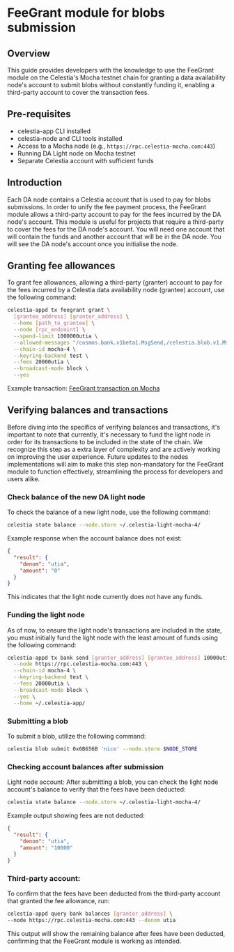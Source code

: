 # FeeGrant module for blobs submission

## Overview

This guide provides developers with the knowledge to use the FeeGrant
module on the Celestia's Mocha testnet chain for granting a data
availability node's account to submit blobs without constantly
funding it, enabling a third-party account to cover the transaction fees.

## Pre-requisites

- celestia-app CLI installed
- celestia-node and CLI tools installed
- Access to a Mocha node (e.g., `https://rpc.celestia-mocha.com:443`)
- Running DA Light node on Mocha testnet
- Separate Celestia account with sufficient funds

## Introduction

Each DA node contains a Celestia account that is used to pay for blobs
submissions. In order to unify the fee payment process, the FeeGrant module
allows a third-party account to pay for the fees incurred by the DA node's
account. This module is useful for projects that require a third-party to
cover the fees for the DA node's account. You will need one account that will
contain the funds and another account that will be in the DA node. You will
see the DA node's account once you initialise the node.

## Granting fee allowances

To grant fee allowances, allowing a third-party (granter) account to pay
for the fees incurred by a Celestia data availability node (grantee)
account, use the following command:

```bash
celestia-appd tx feegrant grant \
  [grantee_address] [granter_address] \
  --home [path_to_grantee] \
  --node [rpc_endpoint] \
  --spend-limit 1000000utia \
  --allowed-messages "/cosmos.bank.v1beta1.MsgSend,/celestia.blob.v1.MsgPayForBlobs" \
  --chain-id mocha-4 \
  --keyring-backend test \
  --fees 20000utia \
  --broadcast-mode block \
  --yes
```

Example transaction:
[FeeGrant transaction on Mocha](https://mocha.celenium.io/tx/802a17777fbeab416f6fa2c25f0c56dd9cc8a92afc2a96293d114ac7c22efb5c)

## Verifying balances and transactions

Before diving into the specifics of verifying balances and transactions,
it's important to note that currently, it's necessary to fund the light node
in order for its transactions to be included in the state of the chain. We recognize
this step as a extra layer of complexity and are actively working on improving
the user experience. Future updates to the nodes implementations will aim to
make this step non-mandatory for the FeeGrant module to function effectively,
streamlining the process for developers and users alike.

### Check balance of the new DA light node

To check the balance of a new light node, use the following command:
<!-- markdownlint-disable MD013 -->
```bash
celestia state balance --node.store ~/.celestia-light-mocha-4/
```
<!-- markdownlint-enable MD013 -->

Example response when the account balance does not exist:

```json
{
  "result": {
    "denom": "utia",
    "amount": "0"
  }
}
```

This indicates that the light node currently does not have any funds.

### Funding the light node

As of now, to ensure the light node's transactions are included in the
state, you must initially fund the light node with the least amount
of funds using the following command:

```bash
celestia-appd tx bank send [granter_address] [grantee_address] 10000utia \
  --node https://rpc.celestia-mocha.com:443 \
  --chain-id mocha-4 \
  --keyring-backend test \
  --fees 20000utia \
  --broadcast-mode block \
  --yes \
  --home ~/.celestia-app/
```

### Submitting a blob

To submit a blob, utilize the following command:
<!-- markdownlint-disable MD013 -->
```bash
celestia blob submit 0x6B656B 'nice' --node.store $NODE_STORE
```
<!-- markdownlint-enable MD013 -->

### Checking account balances after submission

Light node account:
After submitting a blob, you can check the light node account's balance
to verify that the fees have been deducted:
<!-- markdownlint-disable MD013 -->
```bash
celestia state balance --node.store ~/.celestia-light-mocha-4/
```
<!-- markdownlint-enable MD013 -->

Example output showing fees are not deducted:

```json
{
  "result": {
    "denom": "utia",
    "amount": "10000"
  }
}
```

### Third-party account:

To confirm that the fees have been deducted from the third-party account that
granted the fee allowance, run:

```bash
celestia-appd query bank balances [granter_address] \
--node https://rpc.celestia-mocha.com:443 --denom utia
```

This output will show the remaining balance after fees have been deducted,
confirming that the FeeGrant module is working as intended.
